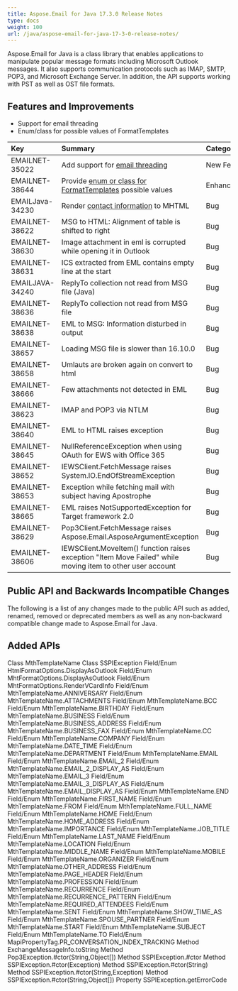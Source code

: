 ```yaml
---
title: Aspose.Email for Java 17.3.0 Release Notes
type: docs
weight: 100
url: /java/aspose-email-for-java-17-3-0-release-notes/
---
```


Aspose.Email for Java is a class library that enables applications to manipulate popular message formats including Microsoft Outlook messages. It also supports communication protocols such as IMAP, SMTP, POP3, and Microsoft Exchange Server. In addition, the API supports working with PST as well as OST file formats.
## **Features and Improvements**
- Support for email threading
- Enum/class for possible values of FormatTemplates



|**Key**|**Summary**|**Category**|
| :- | :- | :- |
|EMAILNET-35022|Add support for [email threading](/email/java/managing-message-files-with-aspose-email-outlook/#managingmessagefileswithaspose-email-outlook-createreplymessage)|New Feature|
|EMAILNET-38644|Provide [enum or class for FormatTemplates](/email/java/loading-and-saving-message/#loadingandsavingmessage-renderingcalendareventswhileconvertingtomhtml) possible values|Enhancement|
|EMAILJava-34230 |Render [contact information](/email/java/working-with-outlook-contacts/#workingwithoutlookcontacts-renderingcontactinformationtomhtml) to MHTML|Bug|
|EMAILNET-38622|MSG to HTML: Alignment of table is shifted to right|Bug|
|EMAILNET-38630|Image attachment in eml is corrupted while opening it in Outlook|Bug|
|EMAILNET-38631|ICS extracted from EML contains empty line at the start|Bug|
|EMAILJAVA-34240|ReplyTo collection not read from MSG file (Java)|Bug|
|EMAILNET-38636|ReplyTo collection not read from MSG file|Bug|
|EMAILNET-38638|EML to MSG: Information disturbed in output|Bug|
|EMAILNET-38657|Loading MSG file is slower than 16.10.0|Bug|
|EMAILNET-38658|Umlauts are broken again on convert to html|Bug|
|EMAILNET-38666|Few attachments not detected in EML|Bug|
|EMAILNET-38623|IMAP and POP3 via NTLM|Bug|
|EMAILNET-38640|EML to HTML raises exception|Bug|
|EMAILNET-38645|NullReferenceException when using OAuth for EWS with Office 365|Bug|
|EMAILNET-38652|IEWSClient.FetchMessage raises System.IO.EndOfStreamException|Bug|
|EMAILNET-38653|Exception while fetching mail with subject having Apostrophe|Bug|
|EMAILNET-38665|EML raises NotSupportedException for Target framework 2.0|Bug|
|EMAILNET-38629|Pop3Client.FetchMessage raises Aspose.Email.AsposeArgumentException|Bug|
|EMAILNET-38606|IEWSClient.MoveItem() function raises exception "Item Move Failed" while moving item to other user account|Bug|
## **Public API and Backwards Incompatible Changes**
The following is a list of any changes made to the public API such as added, renamed, removed or deprecated members as well as any non-backward compatible change made to Aspose.Email for Java.
## **Added APIs**
Class MthTemplateName
Class SSPIException
Field/Enum HtmlFormatOptions.DisplayAsOutlook
Field/Enum MhtFormatOptions.DisplayAsOutlook
Field/Enum MhtFormatOptions.RenderVCardInfo
Field/Enum MthTemplateName.ANNIVERSARY
Field/Enum MthTemplateName.ATTACHMENTS
Field/Enum MthTemplateName.BCC
Field/Enum MthTemplateName.BIRTHDAY
Field/Enum MthTemplateName.BUSINESS
Field/Enum MthTemplateName.BUSINESS_ADDRESS
Field/Enum MthTemplateName.BUSINESS_FAX
Field/Enum MthTemplateName.CC
Field/Enum MthTemplateName.COMPANY
Field/Enum MthTemplateName.DATE_TIME
Field/Enum MthTemplateName.DEPARTMENT
Field/Enum MthTemplateName.EMAIL
Field/Enum MthTemplateName.EMAIL_2
Field/Enum MthTemplateName.EMAIL_2_DISPLAY_AS
Field/Enum MthTemplateName.EMAIL_3
Field/Enum MthTemplateName.EMAIL_3_DISPLAY_AS
Field/Enum MthTemplateName.EMAIL_DISPLAY_AS
Field/Enum MthTemplateName.END
Field/Enum MthTemplateName.FIRST_NAME
Field/Enum MthTemplateName.FROM
Field/Enum MthTemplateName.FULL_NAME
Field/Enum MthTemplateName.HOME
Field/Enum MthTemplateName.HOME_ADDRESS
Field/Enum MthTemplateName.IMPORTANCE
Field/Enum MthTemplateName.JOB_TITLE
Field/Enum MthTemplateName.LAST_NAME
Field/Enum MthTemplateName.LOCATION
Field/Enum MthTemplateName.MIDDLE_NAME
Field/Enum MthTemplateName.MOBILE
Field/Enum MthTemplateName.ORGANIZER
Field/Enum MthTemplateName.OTHER_ADDRESS
Field/Enum MthTemplateName.PAGE_HEADER
Field/Enum MthTemplateName.PROFESSION
Field/Enum MthTemplateName.RECURRENCE
Field/Enum MthTemplateName.RECURRENCE_PATTERN
Field/Enum MthTemplateName.REQUIRED_ATTENDEES
Field/Enum MthTemplateName.SENT
Field/Enum MthTemplateName.SHOW_TIME_AS
Field/Enum MthTemplateName.SPOUSE_PARTNER
Field/Enum MthTemplateName.START
Field/Enum MthTemplateName.SUBJECT
Field/Enum MthTemplateName.TO
Field/Enum MapiPropertyTag.PR_CONVERSATION_INDEX_TRACKING
Method ExchangeMessageInfo.toString
Method Pop3Exception.#ctor(String,Object[])
Method SSPIException.#ctor
Method SSPIException.#ctor(Exception)
Method SSPIException.#ctor(String)
Method SSPIException.#ctor(String,Exception)
Method SSPIException.#ctor(String,Object[])
Property SSPIException.getErrorCode
